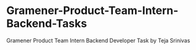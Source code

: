# Gramener-Product-Team-Intern-Backend-Tasks
Gramener Product Team Intern Backend Developer Task by Teja Srinivas
